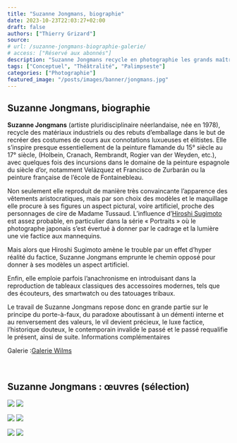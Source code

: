 ```yaml
---
title: "Suzanne Jongmans, biographie"
date: 2023-10-23T22:03:27+02:00
draft: false
authors: ["Thierry Grizard"]
source:
# url: /suzanne-jongmans-biographie-galerie/
# access: ["Réservé aux abonnés"]
description: "Suzanne Jongmans recycle en photographie les grands maîtres de la peinture renaissance en les parant des rebuts de la société de consommation de masse."
tags: ["Conceptuel", "Théâtralité", "Palimpseste"]
categories: ["Photographie"]
featured_image: "/posts/images/banner/jongmans.jpg"
---
```

## Suzanne Jongmans, biographie

**Suzanne Jongmans** (artiste pluridisciplinaire néerlandaise, née en 1978), recycle des matériaux industriels ou des rebuts d’emballage dans le but de recréer des costumes de cours aux connotations luxueuses et élitistes. Elle s’inspire presque essentiellement de la peinture flamande du 15° siècle au 17° siècle, (Holbein, Cranach, Rembrandt, Rogier van der Weyden, etc.), avec quelques fois des incursions dans le domaine de la peinture espagnole du siècle d’or, notamment Velázquez et Francisco de Zurbarán ou la peinture française de l’école de Fontainebleau.

Non seulement elle reproduit de manière très convaincante l’apparence des vêtements aristocratiques, mais par son choix des modèles et le maquillage elle procure à ses figures un aspect pictural, voire artificiel, proche des personnages de cire de Madame Tussaud. L’influence d’[Hiroshi Sugimoto](/sugimoto-le-temps-de-la-photographie/) est assez probable, en particulier dans la série « Portraits » où le photographe japonais s’est évertué à donner par le cadrage et la lumière une vie factice aux mannequins.

Mais alors que Hiroshi Sugimoto amène le trouble par un effet d’hyper réalité du factice, Suzanne Jongmans emprunte le chemin opposé pour donner à ses modèles un aspect artificiel.

Enfin, elle emploie parfois l’anachronisme en introduisant dans la reproduction de tableaux classiques des accessoires modernes, tels que des écouteurs, des smartwatch ou des tatouages tribaux.

Le travail de Suzanne Jongmans repose donc en grande partie sur le principe du porte-à-faux, du paradoxe aboutissant à un démenti interne et au renversement des valeurs, le vil devient précieux, le luxe factice, l’historique douteux, le contemporain invalide le passé et le passé requalifie le présent, ainsi de suite. Informations complémentaires


Galerie :[Galerie Wilms](https://galeriewilms.nl/?ref=artefields.net)

⠀
## Suzanne Jongmans : œuvres (sélection)

![](/posts/images/jongmans/suzanne-jongmans.011-2.jpg)
![](/posts/images/jongmans/suzanne_jongmans_photography_portrait_recycling.011-4.jpg)

![](/posts/images/jongmans/suzanne_jongmans_photography_portrait_recycling.011-5.jpg)
![](/posts/images/jongmans/suzanne_jongmans_photography_portrait_recycling.011-6.jpg)

![](/posts/images/jongmans/suzanne_jongmans_photography_portrait_recycling.011-7.jpg)
![](/posts/images/jongmans/suzanne_jongmans_photography_portrait_recycling.011-8.jpg)

